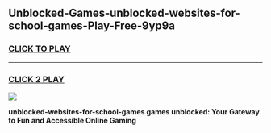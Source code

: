 
## Unblocked-Games-unblocked-websites-for-school-games-Play-Free-9yp9a
<h3>
<a href="https://premium76.site?title=unblocked-websites-for-school-games&ref=22A">CLICK TO PLAY</a></h3>
<hr>

<h3>
<a href="https://premium76.site?title=unblocked-websites-for-school-games&ref=22A">CLICK 2 PLAY</a>
  
</h3>

<a href="https://premium76.site?title=unblocked-websites-for-school-games&ref=22A"><img src="https://clearcache.store/games.png"></a>


**unblocked-websites-for-school-games games unblocked: Your Gateway to Fun and Accessible Online Gaming**

